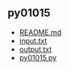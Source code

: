 
## py01015

- [README.md](README.md)
- [input.txt](input.txt)
- [output.txt](output.txt)
- [py01015.py](py01015.py)
